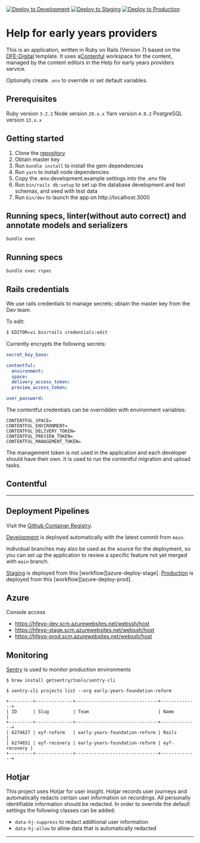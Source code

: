 [![Deploy to Development](https://github.com/DFE-Digital/early-years-foundation-reform/workflows/azure-deploy-dev/badge.svg)](https://github.com/DFE-Digital/early-years-foundation-reform/actions)
[![Deploy to Staging](https://github.com/DFE-Digital/early-years-foundation-reform/workflows/azure-deploy-stage/badge.svg)](https://github.com/DFE-Digital/early-years-foundation-reform/actions)
[![Deploy to Production](https://github.com/DFE-Digital/early-years-foundation-reform/workflows/azure-deploy-prod/badge.svg)](https://github.com/DFE-Digital/early-years-foundation-reform/actions)

# Help for early years providers

This is an application, written in Ruby on Rails (Version 7) based on the [DFE-Digital](rails-template) template.  It uses a[Contenful](https://app.contentful.com/spaces/dvmeh832nmjc/) workspace for the content, managed by the content editors in the Help for early years providers service.

Optionally create `.env` to override or set default variables.

## Prerequisites

Ruby version `3.2.2`
Node version `20.x.x`
Yarn version `4.0.2`
PostgreSQL version `13.x.x`

## Getting started

1. Clone the [repository](app-repo)
2. Obtain master key
3. Run `bundle install` to install the gem dependencies
4. Run `yarn` to install node dependencies
5. Copy the .env.development.example settings into the .env file
7. Run `bin/rails db:setup` to set up the database development and test schemas, and seed with test data
8. Run `bin/dev` to launch the app on http://localhost:3000

## Running specs, linter(without auto correct) and annotate models and serializers
```
bundle exec 
```

## Running specs
```
bundle exec rspec
```
## Rails credentials

We use rails credentials to manage secrets; obtain the master key from the Dev team.

To edit:

```sh
$ EDITOR=vi bin/rails credentials:edit
```

Currently encrypts the following secrets:

```yml
secret_key_base:

contentful:
  environment: 
  space:
  delivery_access_token:
  preview_access_token:

user_password:
```

The contentful credentials can be overridden with environment variables:

```
CONTENTFUL_SPACE=
CONTENTFUL_ENVIRONMENT=
CONTENTFUL_DELIVERY_TOKEN=
CONTENTFUL_PREVIEW_TOKEN=
CONTENTFUL_MANAGEMENT_TOKEN=
```

The management token is not used in the application and each developer should have their own.  It is used to run the contentful migration and upload tasks.

## Contentful

---

## Deployment Pipelines

Visit the [Github Container Registry][ghcr].

[Development][development] is deployed automatically with the latest commit from `main`.

Individual branches may also be used as the source for the deployment, so you can set up the application to review a specific feature not yet merged with `main` branch.

[Staging][staging] is deployed from this [workflow][azure-deploy-stage].
[Production][production] is deployed from this [workflow][azure-deploy-prod].


## Azure

Console access

- https://hfeyp-dev.scm.azurewebsites.net/webssh/host
- https://hfeyp-stage.scm.azurewebsites.net/webssh/host
- https://hfeyp-prod.scm.azurewebsites.net/webssh/host

## Monitoring

[Sentry][sentry] is used to monitor production environments

`$ brew install getsentry/tools/sentry-cli`

`$ sentry-cli projects list --org early-years-foundation-reform`

    +---------+--------------+-------------------------------+--------------+
    | ID      | Slug         | Team                          | Name         |
    +---------+--------------+-------------------------------+--------------+
    | 6274627 | eyf-reform   | early-years-foundation-reform | Rails        |
    | 6274651 | eyf-recovery | early-years-foundation-reform | eyf-recovery |
    +---------+--------------+-------------------------------+--------------+

## Hotjar

This project uses Hotjar for user insight. Hotjar records user journeys and
automatically redacts certain user information on recordings. All personally
identifiable information should be redacted. In order to override the default
settings the following classes can be added:
- `data-hj-suppress` to redact additional user information
- `data-hj-allow` to allow data that is automatically redacted

---

[app-repo]: https://github.com/DFE-Digital/early-years-foundation-reform
[prototype-repo]: https://github.com/DFE-Digital/ey-hfeyp-prototype 
[rails-template]: https://github.com/DFE-Digital/rails-template
[ghcr]: https://ghcr.io/dfe-digital/help-for-early-years-providers 
[confluence]: https://dfedigital.atlassian.net/wiki/spaces/ER/overview
[sentry]: https://sentry.io/organizations/early-years-foundation-reform

<!-- Deployments -->

[prototype-app]: https://ey-hfeyp-prototype-3ac4ece6c97b.herokuapp.com/ 
[production]: https://help-for-early-years-providers.education.gov.uk
[staging]: https://staging.help-for-early-years-providers.education.gov.uk
[development]: https://hfeyp-dev.azurewebsites.net

<!-- GH workflows -->

[ci-workflow]: https://github.com/DFE-Digital/early-years-foundation-recovery/actions/workflows/ci.yml
[production-workflow]: https://github.com/DFE-Digital/early-years-foundation-reform/actions/workflows/azure-deploy-prod.yml
[staging-workflow]: https://github.com/DFE-Digital/early-years-foundation-reform/actions/workflows/azure-deploy-stage.yml